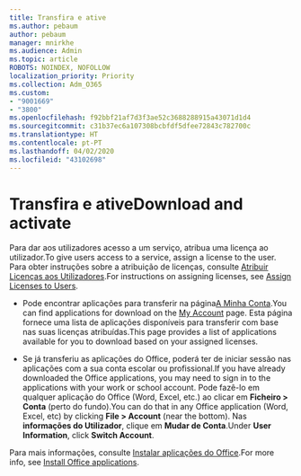 ```yaml
---
title: Transfira e ative
ms.author: pebaum
author: pebaum
manager: mnirkhe
ms.audience: Admin
ms.topic: article
ROBOTS: NOINDEX, NOFOLLOW
localization_priority: Priority
ms.collection: Adm_O365
ms.custom:
- "9001669"
- "3800"
ms.openlocfilehash: f92bbf21af7d3f3ae52c3688288915a43071d1d4
ms.sourcegitcommit: c31b37ec6a107308bcbfdf5dfee72843c782700c
ms.translationtype: HT
ms.contentlocale: pt-PT
ms.lasthandoff: 04/02/2020
ms.locfileid: "43102698"
---
```

# <a name="download-and-activate"></a><span data-ttu-id="c639c-102">Transfira e ative</span><span class="sxs-lookup"><span data-stu-id="c639c-102">Download and activate</span></span>

<span data-ttu-id="c639c-103">Para dar aos utilizadores acesso a um serviço, atribua uma licença ao utilizador.</span><span class="sxs-lookup"><span data-stu-id="c639c-103">To give users access to a service, assign a license to the user.</span></span> <span data-ttu-id="c639c-104">Para obter instruções sobre a atribuição de licenças, consulte [Atribuir Licenças aos Utilizadores](https://docs.microsoft.com/microsoft-365/admin/manage/assign-licenses-to-users).</span><span class="sxs-lookup"><span data-stu-id="c639c-104">For instructions on assigning licenses, see [Assign Licenses to Users](https://docs.microsoft.com/microsoft-365/admin/manage/assign-licenses-to-users).</span></span>

- <span data-ttu-id="c639c-105">Pode encontrar aplicações para transferir na página[A Minha Conta](https://portal.office.com/account/#installs).</span><span class="sxs-lookup"><span data-stu-id="c639c-105">You can find applications for download on the [My Account](https://portal.office.com/account/#installs) page.</span></span> <span data-ttu-id="c639c-106">Esta página fornece uma lista de aplicações disponíveis para transferir com base nas suas licenças atribuídas.</span><span class="sxs-lookup"><span data-stu-id="c639c-106">This page provides a list of applications available for you to download based on your assigned licenses.</span></span> 

- <span data-ttu-id="c639c-107">Se já transferiu as aplicações do Office, poderá ter de iniciar sessão nas aplicações com a sua conta escolar ou profissional.</span><span class="sxs-lookup"><span data-stu-id="c639c-107">If you have already downloaded the Office applications, you may need to sign in to the applications with your work or school account.</span></span> <span data-ttu-id="c639c-108">Pode fazê-lo em qualquer aplicação do Office (Word, Excel, etc.) ao clicar em **Ficheiro > Conta** (perto do fundo).</span><span class="sxs-lookup"><span data-stu-id="c639c-108">You can do that in any Office application (Word, Excel, etc) by clicking **File > Account** (near the bottom).</span></span> <span data-ttu-id="c639c-109">Nas **informações do Utilizador**, clique em **Mudar de Conta**.</span><span class="sxs-lookup"><span data-stu-id="c639c-109">Under **User Information**, click **Switch Account**.</span></span>

<span data-ttu-id="c639c-110">Para mais informações, consulte [Instalar aplicações do Office](https://docs.microsoft.com/microsoft-365/admin/setup/install-applications).</span><span class="sxs-lookup"><span data-stu-id="c639c-110">For more info, see [Install Office applications](https://docs.microsoft.com/microsoft-365/admin/setup/install-applications).</span></span>
